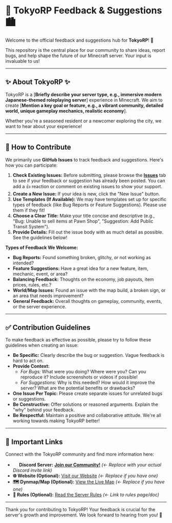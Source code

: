 # 💬 TokyoRP Feedback & Suggestions 🏙️

<!-- Optional: Add a cool banner/logo image here! Centered images look great. -->
<!-- <p align="center">
  <img src="YOUR_BANNER_IMAGE_URL" alt="TokyoRP Banner" width="70%">
</p> -->

Welcome to the official feedback and suggestions hub for **TokyoRP**! 👋

This repository is the central place for our community to share ideas, report bugs, and help shape the future of our Minecraft server. Your input is invaluable to us!

---

## ✨ About TokyoRP ✨

TokyoRP is a [**Briefly describe your server type, e.g., immersive modern Japanese-themed roleplaying server**] experience in Minecraft. We aim to create [**Mention a key goal or feature, e.g., a vibrant community, detailed world, unique gameplay mechanics, realistic economy**].

Whether you're a seasoned resident or a newcomer exploring the city, we want to hear about your experience!

---

## 📝 How to Contribute

We primarily use **GitHub Issues** to track feedback and suggestions. Here's how you can participate:

1.  **Check Existing Issues:** Before submitting, please browse the [**Issues**](https://github.com/YOUR_USERNAME/YOUR_REPOSITORY_NAME/issues) tab to see if your feedback or suggestion has already been posted. You can add a 👍 reaction or comment on existing issues to show your support.
2.  **Create a New Issue:** If your idea is new, click the "New Issue" button.
3.  **Use Templates (If Available):** We may have templates set up for specific types of feedback (like Bug Reports or Feature Suggestions). Please use them if they fit!
4.  **Choose a Clear Title:** Make your title concise and descriptive (e.g., "Bug: Unable to sell items at Pawn Shop", "Suggestion: Add Public Transit System").
5.  **Provide Details:** Fill out the issue body with as much detail as possible. See the guidelines below!

**Types of Feedback We Welcome:**

*   **Bug Reports:** Found something broken, glitchy, or not working as intended?
*   **Feature Suggestions:** Have a great idea for a new feature, item, mechanic, event, or area?
*   **Balancing Feedback:** Thoughts on the economy, job payouts, item prices, rules, etc.?
*   **World/Map Issues:** Found an issue with the map build, a broken sign, or an area that needs improvement?
*   **General Feedback:** Overall thoughts on gameplay, community, events, or the server experience.

---

## ✅ Contribution Guidelines

To make feedback as effective as possible, please try to follow these guidelines when creating an issue:

*   **Be Specific:** Clearly describe the bug or suggestion. Vague feedback is hard to act on.
*   **Provide Context:**
    *   *For Bugs:* What were you doing? Where were you? Can you reproduce it? Include screenshots or videos if possible!
    *   *For Suggestions:* Why is this needed? How would it improve the server? What are the potential benefits or drawbacks?
*   **One Issue Per Topic:** Please create separate issues for unrelated bugs or suggestions.
*   **Be Constructive:** Offer solutions or reasoned arguments. Explain the "why" behind your feedback.
*   **Be Respectful:** Maintain a positive and collaborative attitude. We're all working towards making TokyoRP better!

---

## 🔗 Important Links

Connect with the TokyoRP community and find more information here:

*   **<img src="https://assets-global.website-files.com/6257adef93867e50d84d30e2/636e0a6a49cf127bf92de1e2_icon_clyde_blurple_RGB.png" width="16"/> Discord Server:** [**Join our Community!**](https://discord.gg/FRjnNeUg) *(<- Replace with your actual Discord invite link)*
*   **🌐 Website (Optional):** [Visit our Website](YOUR_WEBSITE_LINK) *(<- Replace if you have one)*
*   **🗺️ Dynmap/Map (Optional):** [View the Live Map](YOUR_MAP_LINK) *(<- Replace if you have one)*
*   **📜 Rules (Optional):** [Read the Server Rules](https://discord.com/channels/1237025322655027200/1237027073995046985) *(<- Link to rules page/doc)*

---

Thank you for contributing to TokyoRP! Your feedback is crucial for the server's growth and improvement. We look forward to hearing from you! 🎉
